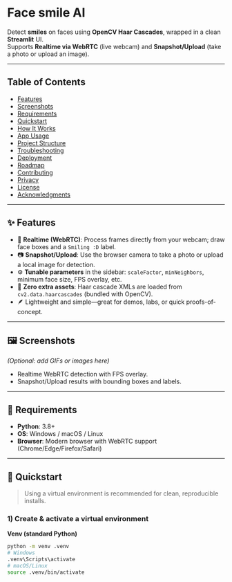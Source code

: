# Face smile AI

Detect **smiles** on faces using **OpenCV Haar Cascades**, wrapped in a clean **Streamlit** UI.  
Supports **Realtime via WebRTC** (live webcam) and **Snapshot/Upload** (take a photo or upload an image).

---

## Table of Contents
- [Features](#features)
- [Screenshots](#screenshots)
- [Requirements](#requirements)
- [Quickstart](#quickstart)
- [How It Works](#how-it-works)
- [App Usage](#app-usage)
- [Project Structure](#project-structure)
- [Troubleshooting](#troubleshooting)
- [Deployment](#deployment)
- [Roadmap](#roadmap)
- [Contributing](#contributing)
- [Privacy](#privacy)
- [License](#license)
- [Acknowledgments](#acknowledgments)

---

## ✨ Features

- 🔴 **Realtime (WebRTC)**: Process frames directly from your webcam; draw face boxes and a `Smiling :D` label.
- 📷 **Snapshot/Upload**: Use the browser camera to take a photo or upload a local image for detection.
- ⚙️ **Tunable parameters** in the sidebar: `scaleFactor`, `minNeighbors`, minimum face size, FPS overlay, etc.
- 🧱 **Zero extra assets**: Haar cascade XMLs are loaded from `cv2.data.haarcascades` (bundled with OpenCV).
- 🪶 Lightweight and simple—great for demos, labs, or quick proofs-of-concept.

---

## 🖼️ Screenshots

_(Optional: add GIFs or images here)_

- Realtime WebRTC detection with FPS overlay.
- Snapshot/Upload results with bounding boxes and labels.

---

## 🧰 Requirements

- **Python**: 3.8+
- **OS**: Windows / macOS / Linux
- **Browser**: Modern browser with WebRTC support (Chrome/Edge/Firefox/Safari)

---

## 🚀 Quickstart

> Using a virtual environment is recommended for clean, reproducible installs.

### 1) Create & activate a virtual environment

**Venv (standard Python)**
```bash
python -m venv .venv
# Windows
.venv\Scripts\activate
# macOS/Linux
source .venv/bin/activate
